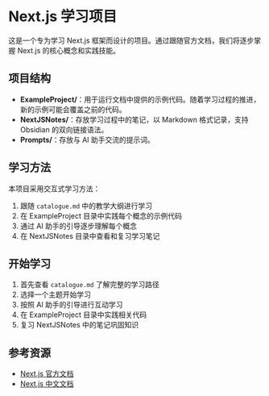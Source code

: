 # Next.js 学习项目

这是一个专为学习 Next.js 框架而设计的项目。通过跟随官方文档，我们将逐步掌握 Next.js 的核心概念和实践技能。

## 项目结构

- **ExampleProject/**：用于运行文档中提供的示例代码。随着学习过程的推进，新的示例可能会覆盖之前的代码。
- **NextJSNotes/**：存放学习过程中的笔记，以 Markdown 格式记录，支持 Obsidian 的双向链接语法。
- **Prompts/**：存放与 AI 助手交流的提示词。

## 学习方法

本项目采用交互式学习方法：

1. 跟随 `catalogue.md` 中的教学大纲进行学习
2. 在 ExampleProject 目录中实践每个概念的示例代码
3. 通过 AI 助手的引导逐步理解每个概念
4. 在 NextJSNotes 目录中查看和复习学习笔记

## 开始学习

1. 首先查看 `catalogue.md` 了解完整的学习路径
2. 选择一个主题开始学习
3. 按照 AI 助手的引导进行互动学习
4. 在 ExampleProject 目录中实践相关代码
5. 复习 NextJSNotes 中的笔记巩固知识

## 参考资源

- [Next.js 官方文档](https://nextjs.org/docs)
- [Next.js 中文文档](https://www.nextjs.cn/docs)
